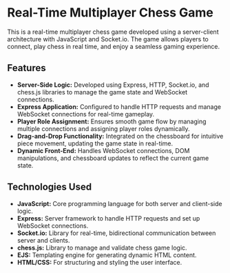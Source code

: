 # Real-Time Multiplayer Chess Game

This is a real-time multiplayer chess game developed using a server-client architecture with JavaScript and Socket.io. The game allows players to connect, play chess in real time, and enjoy a seamless gaming experience.

## Features

- **Server-Side Logic:** Developed using Express, HTTP, Socket.io, and chess.js libraries to manage the game state and WebSocket connections.
- **Express Application:** Configured to handle HTTP requests and manage WebSocket connections for real-time gameplay.
- **Player Role Assignment:** Ensures smooth game flow by managing multiple connections and assigning player roles dynamically.
- **Drag-and-Drop Functionality:** Integrated on the chessboard for intuitive piece movement, updating the game state in real-time.
- **Dynamic Front-End:** Handles WebSocket connections, DOM manipulations, and chessboard updates to reflect the current game state.

## Technologies Used

- **JavaScript:** Core programming language for both server and client-side logic.
- **Express:** Server framework to handle HTTP requests and set up WebSocket connections.
- **Socket.io:** Library for real-time, bidirectional communication between server and clients.
- **chess.js:** Library to manage and validate chess game logic.
- **EJS:** Templating engine for generating dynamic HTML content.
- **HTML/CSS:** For structuring and styling the user interface.
